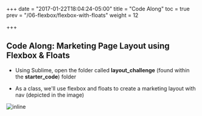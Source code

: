 +++
date = "2017-01-22T18:04:24-05:00"
title = "Code Along"
toc = true
prev = "/06-flexbox/flexbox-with-floats"
weight = 12

+++

## Code Along: Marketing Page Layout using Flexbox & Floats

- Using Sublime, open the folder called **layout_challenge** (found within the **starter_code**) folder

- As a class, we'll use flexbox and floats to create a marketing layout with nav (depicted in the image)


![inline](/images/06/marketing_with_nav.png)
